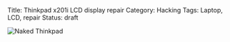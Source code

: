 Title: Thinkpad x201i LCD display repair
Category: Hacking
Tags: Laptop, LCD, repair
Status: draft

![Naked Thinkpad](https://lh5.googleusercontent.com/-J0AyhmMqO8A/Uic3imZF7YI/AAAAAAAABtE/L5ZjwN2eiDo/w771-h578-no/IMG_20130904_143405.jpg)

